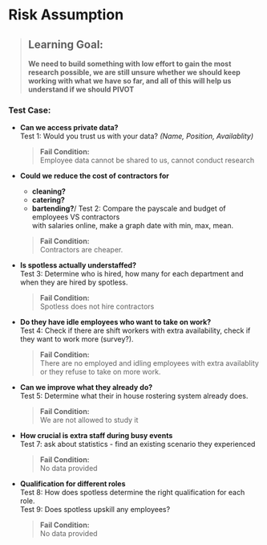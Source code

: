 # **Risk Assumption**

> ## **Learning Goal:**
> **We need to build something with low effort to gain the most research possible, we are still unsure whether we should keep working with what we have so far, and all of this will help us understand if we should PIVOT**

### **Test Case:**

* **Can we access private data?**\
    Test 1: Would you trust us with your data? *(Name, Position, Availablity)*

    > **Fail Condition:**\
    > Employee data cannot be shared to us, cannot conduct research

* **Could we reduce the cost of contractors for**
  * **cleaning?**
  * **catering?**
  * **bartending?**/
  Test 2: Compare the payscale and budget of employees VS contractors\
  with salaries online, make a graph date with min, max, mean.

  > **Fail Condition:**\
  > Contractors are cheaper.

* **Is spotless actually understaffed?**\
    Test 3: Determine who is hired, how many for each department and when they are hired by spotless.

    > **Fail Condition:**\
    > Spotless does not hire contractors

* **Do they have idle employees who want to take on work?**\
    Test 4: Check if there are shift workers with extra availability, check if they want to work more (survey?).

    > **Fail Condition:**\
    > There are no employed and idling employees with extra availablity
    > or they refuse to take on more work.
    
* **Can we improve what they already do?**\
    Test 5: Determine what their in house rostering system already does.

    > **Fail Condition:**\
    > We are not allowed to study it

* **How crucial is extra staff during busy events**\
    Test 7: ask about statistics - find an existing scenario they experienced

    > **Fail Condition:**\
    > No data provided

* **Qualification for different roles**\
    Test 8: How does spotless determine the right qualification for each role.\
    Test 9: Does spotless upskill any employees?

    > **Fail Condition:**\
    > No data provided
